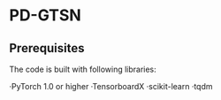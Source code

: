 # PD-GTSN
## Prerequisites
The code is built with following libraries:

·PyTorch 1.0 or higher
·TensorboardX
·scikit-learn
·tqdm

